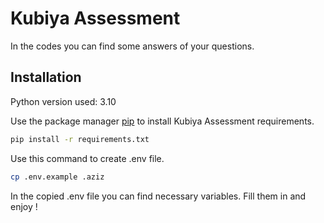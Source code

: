 # Kubiya Assessment

In the codes you can find some answers of your questions.

## Installation
Python version used: 3.10

Use the package manager [pip](https://pip.pypa.io/en/stable/) to install Kubiya Assessment requirements.

```bash
pip install -r requirements.txt
```

Use this command to create .env file. 
```bash
cp .env.example .aziz
```

In the copied .env file you can find necessary variables. Fill them in and enjoy !